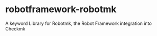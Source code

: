 # robotframework-robotmk

A keyword Library for Robotmk, the Robot Framework integration into Checkmk

